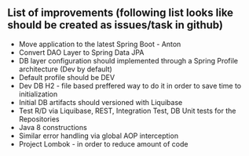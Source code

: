 ## List of improvements (following list looks like should be created as issues/task in github)

  * Move application to the latest Spring Boot - Anton
  * Convert DAO Layer to Spring Data JPA
  * DB layer configuration should implemented through a Spring Profile architecture (Dev by default)
  * Default profile should be DEV
  * Dev DB H2 - file based preffered way to do it in order to save time to initialization
  * Initial DB artifacts should versioned with Liquibase
  * Test R/D via Liquibase, REST, Integration Test, DB Unit tests for the Repositories
  * Java 8 constructions
  * Similar error handling via global AOP interception
  * Project Lombok - in order to reduce amount of code 
